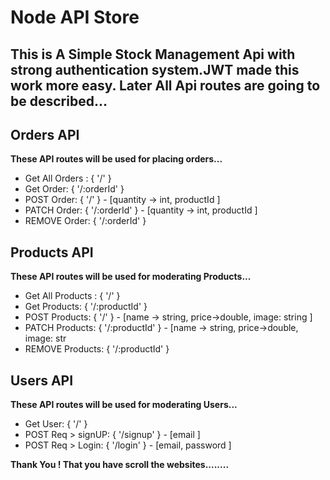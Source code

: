 #   Node API Store
## This is A Simple Stock Management Api with strong authentication system.JWT made this work more easy. Later All Api routes are going to be described...


## Orders API
**These API routes will be used for placing orders...**
- Get All Orders : { '/' }
- Get Order: { '/:orderId' }
- POST Order: { '/' } - [quantity -> int, productId ]
- PATCH Order: { '/:orderId' } - [quantity -> int, productId ]
- REMOVE Order: { '/:orderId' }

## Products API
**These API routes will be used for moderating Products...**
- Get All Products : { '/' }
- Get Products: { '/:productId' }
- POST Products: { '/' } - [name -> string, price->double, image: string ]
- PATCH Products: { '/:productId' } - [name -> string, price->double, image: str
- REMOVE Products: { '/:productId' }

## Users API
**These API routes will be used for moderating Users...**
- Get User: { '/' }
- POST Req > signUP: { '/signup' } - [email ]
- POST Req > Login: { '/login' } - [email, password ]

**Thank You ! That you have scroll the websites........**
